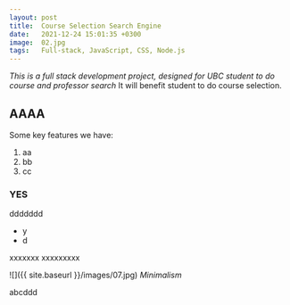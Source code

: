 ```yaml
---
layout: post
title:  Course Selection Search Engine
date:   2021-12-24 15:01:35 +0300
image:  02.jpg
tags:   Full-stack, JavaScript, CSS, Node.js
---
```

*This is a full stack development project, designed for UBC student to do course and professor search* 
It will benefit student to do course selection.

## AAAA

Some key features we have:
1. aa
2. bb
3. cc


### YES

ddddddd

* y
* d

xxxxxxx
xxxxxxxxx

![]({{ site.baseurl }}/images/07.jpg)
*Minimalism*


abcddd